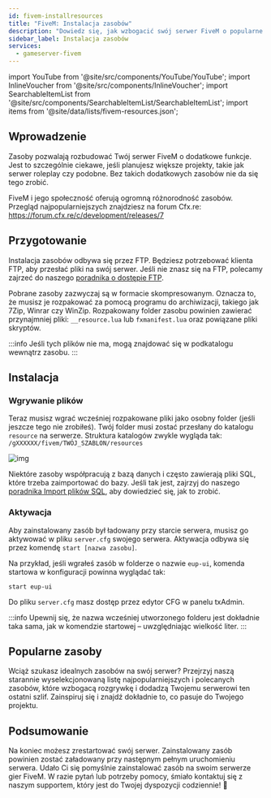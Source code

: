 ```yaml
---
id: fivem-installresources
title: "FiveM: Instalacja zasobów"
description: "Dowiedz się, jak wzbogacić swój serwer FiveM o popularne zasoby do większych projektów, takich jak serwery roleplay → Sprawdź teraz"
sidebar_label: Instalacja zasobów
services:
  - gameserver-fivem
---
```


import YouTube from '@site/src/components/YouTube/YouTube';
import InlineVoucher from '@site/src/components/InlineVoucher';
import SearchableItemList from '@site/src/components/SearchableItemList/SearchableItemList';
import items from '@site/data/lists/fivem-resources.json';

## Wprowadzenie

Zasoby pozwalają rozbudować Twój serwer FiveM o dodatkowe funkcje. Jest to szczególnie ciekawe, jeśli planujesz większe projekty, takie jak serwer roleplay czy podobne. Bez takich dodatkowych zasobów nie da się tego zrobić.

FiveM i jego społeczność oferują ogromną różnorodność zasobów. Przegląd najpopularniejszych znajdziesz na forum Cfx.re: https://forum.cfx.re/c/development/releases/7



<InlineVoucher />

## Przygotowanie

Instalacja zasobów odbywa się przez FTP. Będziesz potrzebować klienta FTP, aby przesłać pliki na swój serwer. Jeśli nie znasz się na FTP, polecamy zajrzeć do naszego [poradnika o dostępie FTP](gameserver-ftpaccess.md).

Pobrane zasoby zazwyczaj są w formacie skompresowanym. Oznacza to, że musisz je rozpakować za pomocą programu do archiwizacji, takiego jak 7Zip, Winrar czy WinZip. Rozpakowany folder zasobu powinien zawierać przynajmniej pliki: `__resource.lua` lub `fxmanifest.lua` oraz powiązane pliki skryptów.

:::info
Jeśli tych plików nie ma, mogą znajdować się w podkatalogu wewnątrz zasobu.
:::

## Instalacja

### Wgrywanie plików

Teraz musisz wgrać wcześniej rozpakowane pliki jako osobny folder (jeśli jeszcze tego nie zrobiłeś). Twój folder musi zostać przesłany do katalogu `resource` na serwerze. Struktura katalogów zwykle wygląda tak: `/gXXXXXX/fivem/TWÓJ_SZABLON/resources`

![img](https://screensaver01.zap-hosting.com/index.php/s/9ZEX32BSrwGDjEc/preview)



Niektóre zasoby współpracują z bazą danych i często zawierają pliki SQL, które trzeba zaimportować do bazy. Jeśli tak jest, zajrzyj do naszego [poradnika Import plików SQL](fivem-sql-file-import.md), aby dowiedzieć się, jak to zrobić.

### Aktywacja

Aby zainstalowany zasób był ładowany przy starcie serwera, musisz go aktywować w pliku `server.cfg` swojego serwera. Aktywacja odbywa się przez komendę `start [nazwa zasobu]`.

Na przykład, jeśli wgrałeś zasób w folderze o nazwie `eup-ui`, komenda startowa w konfiguracji powinna wyglądać tak: 
```
start eup-ui
```

Do pliku `server.cfg` masz dostęp przez edytor CFG w panelu txAdmin.

:::info
Upewnij się, że nazwa wcześniej utworzonego folderu jest dokładnie taka sama, jak w komendzie startowej – uwzględniając wielkość liter.
:::


## Popularne zasoby

Wciąż szukasz idealnych zasobów na swój serwer? Przejrzyj naszą starannie wyselekcjonowaną listę najpopularniejszych i polecanych zasobów, które wzbogacą rozgrywkę i dodadzą Twojemu serwerowi ten ostatni szlif. Zainspiruj się i znajdź dokładnie to, co pasuje do Twojego projektu.

<SearchableItemList items={items} />


## Podsumowanie
Na koniec możesz zrestartować swój serwer. Zainstalowany zasób powinien zostać załadowany przy następnym pełnym uruchomieniu serwera. Udało Ci się pomyślnie zainstalować zasób na swoim serwerze gier FiveM. W razie pytań lub potrzeby pomocy, śmiało kontaktuj się z naszym supportem, który jest do Twojej dyspozycji codziennie! 🙂

<InlineVoucher />